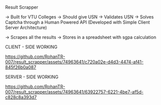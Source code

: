 Result Scrapper

 -> Built for VTU Colleges
 -> Should give USN
 -> Validates USN
 -> Solves Captcha through a Human Powered API (Developed with Simple Client Server Architecture)

 -> Scrapes all the results
 -> Stores in a spreadsheet with sgpa calculation

CLIENT - SIDE WORKING

https://github.com/RohanTR-007/result_scrapper/assets/74963641/c720a02e-d4d3-4474-af41-845f26b0a087

SERVER - SIDE WORKING

https://github.com/RohanTR-007/result_scrapper/assets/74963641/63922757-6221-4be7-af5d-c828c8a393d7

